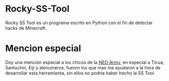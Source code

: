 # Rocky-SS-Tool
Rocky SS Tool es un programa escrito en Python con el fin de detectar hacks de Minecraft.


# Mencion especial
Doy una mención especial a los chicos de la <a href="https://discord.gg/gZfR9WWq5s">NEO Army</a>, en especial a Ticua, Santuchin, Eiji y alenumeros, fueron los que mas me ayudaron a la hora de desarrollar esta herramienta, sin ellos no podría haber hecho la SS Tool.
